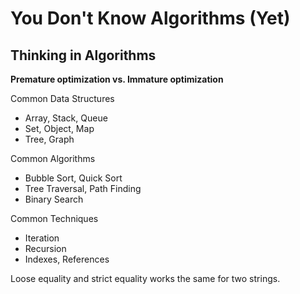 # You Don't Know Algorithms (Yet)

## Thinking in Algorithms

**Premature optimization vs. Immature optimization**

Common Data Structures

- Array, Stack, Queue
- Set, Object, Map
- Tree, Graph

Common Algorithms

- Bubble Sort, Quick Sort
- Tree Traversal, Path Finding
- Binary Search

Common Techniques

- Iteration
- Recursion
- Indexes, References

Loose equality and strict equality works the same for two strings.
